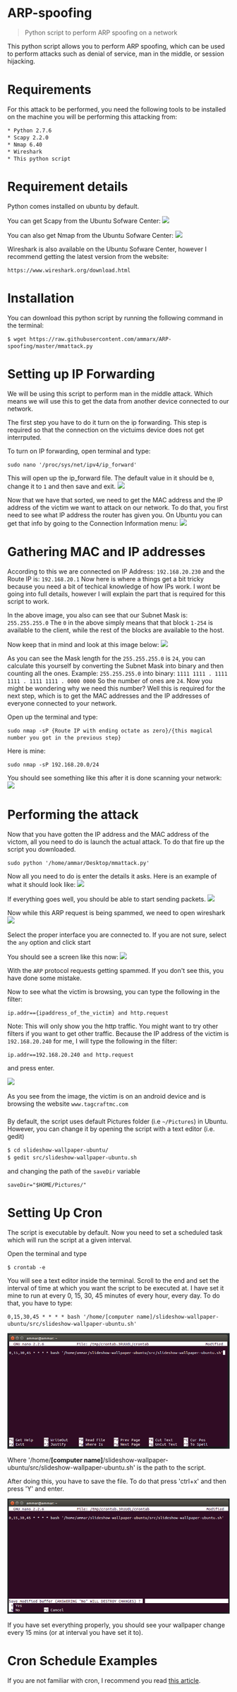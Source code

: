 # ARP-spoofing 

> Python script to perform ARP spoofing on a network

This python script allows you to perform ARP spoofing, which can be used to perform attacks such as denial of service, man in the middle, or session hijacking.

# Requirements

For this attack to be performed, you need the following tools to be installed on the machine you will be performing this attacking from:
```
* Python 2.7.6
* Scapy 2.2.0
* Nmap 6.40
* Wireshark
* This python script
```
 
# Requirement details

Python comes installed on ubuntu by default. 

You can get Scapy from the Ubuntu Sofware Center:
![](https://raw.githubusercontent.com/ammarx/ARP-spoofing/master/1.png)

You can also get Nmap from the Ubuntu Sofware Center:
![](https://raw.githubusercontent.com/ammarx/ARP-spoofing/master/2.png)

Wireshark is also available on the Ubuntu Sofware Center, however I recommend getting the latest version from the website:
```
https://www.wireshark.org/download.html
```

# Installation

You can download this python script by running the following command in the terminal:
```
$ wget https://raw.githubusercontent.com/ammarx/ARP-spoofing/master/mmattack.py
```

# Setting up IP Forwarding

We will be using this script to perform man in the middle attack. Which means we will use this to get the data from another device connected to our network.

The first step you have to do it turn on the ip forwarding. This step is required so that the connection on the victuims device does not get interrputed. 

To turn on IP forwarding, open terminal and type:
```
sudo nano '/proc/sys/net/ipv4/ip_forward'
```

This will open up the ip_forward file. The default value in it should be `0`, change it to `1` and then save and exit.
![](https://raw.githubusercontent.com/ammarx/ARP-spoofing/master/3.png)

Now that we have that sorted, we need to get the MAC address and the IP address of the victim we want to attack on our network. To do that, you first need to see what IP address the router has given you. On Ubuntu you can get that info by going to the Connection Information menu:
![](https://raw.githubusercontent.com/ammarx/ARP-spoofing/master/4.png)

# Gathering MAC and IP addresses

According to this we are connected on IP Address: `192.168.20.230` and the Route IP is: `192.168.20.1`
Now here is where a things get a bit tricky because you need a bit of techical knowledge of how IPs work. I wont be going into full details, however I will explain the part that is required for this script to work.

In the above image, you also can see that our Subnet Mask is: `255.255.255.0` 
The `0` in the above simply means that that block `1-254` is available to the client, while the rest of the blocks are available to the host.

Now keep that in mind and look at this image below:
![](https://raw.githubusercontent.com/ammarx/ARP-spoofing/master/subnetting_c.png)

As you can see the Mask length for the `255.255.255.0` is `24`, you can calculate this yourself by converting the Subnet Mask into binary and then counting all the ones. Example: `255.255.255.0` into binary: `1111 1111 . 1111 1111 . 1111 1111 . 0000 0000` So the number of ones are `24`. Now you might be wondering why we need this number? Well this is required for the next step, which is to get the MAC addresses and the IP addresses of everyone connected to your network.

Open up the terminal and type:

```
sudo nmap -sP {Route IP with ending octate as zero}/{this magical number you got in the previous step}
```

Here is mine:
```
sudo nmap -sP 192.168.20.0/24
```

You should see something like this after it is done scanning your network:
![](https://raw.githubusercontent.com/ammarx/ARP-spoofing/master/5.png)

# Performing the attack

Now that you have gotten the IP address and the MAC address of the victom, all you need to do is launch the actual attack. To do that fire up the script you downloaded.
```
sudo python '/home/ammar/Desktop/mmattack.py'
```

Now all you need to do is enter the details it asks. Here is an example of what it should look like:
![](https://raw.githubusercontent.com/ammarx/ARP-spoofing/master/6.png)

If everything goes well, you should be able to start sending packets.
![](https://raw.githubusercontent.com/ammarx/ARP-spoofing/master/7.png)

Now while this ARP request is being spammed, we need to open wireshark
![](https://raw.githubusercontent.com/ammarx/ARP-spoofing/master/8.png)

Select the proper interface you are connected to. If you are not sure, select the `any` option and click start 

You should see a screen like this now:
![](https://raw.githubusercontent.com/ammarx/ARP-spoofing/master/9.png)

With the `ARP` protocol requests getting spammed. If you don't see this, you have done some mistake. 

Now to see what the victim is browsing, you can type the following in the filter:
```
ip.addr=={ipaddress_of_the_victim} and http.request
```

Note: This will only show you the http traffic. You might want to try other filters if you want to get other traffic.
Because the IP address of the victim is `192.168.20.240` for me, I will type the following in the filter:
```
ip.addr==192.168.20.240 and http.request
```

and press enter.

![](https://raw.githubusercontent.com/ammarx/ARP-spoofing/master/10.png)

As you see from the image, the victim is on an android device and is browsing the website `www.tagcraftmc.com`

##### 
By default, the script uses default Pictures folder (i.e `~/Pictures`) in Ubuntu.
However, you can change it by opening the script with a text editor (i.e. gedit)

```bash
$ cd slideshow-wallpaper-ubuntu/
$ gedit src/slideshow-wallpaper-ubuntu.sh
```
and changing the path of the `saveDir` variable
```
saveDir="$HOME/Pictures/"
```
# Setting Up Cron
The script is executable by default. Now you need to set a scheduled task which will run the script at a given interval.

Open the terminal and type

```
$ crontab -e
```

You will see a text editor inside the terminal. Scroll to the end and set the interval of time at which you want the script to be executed at. I have set it mine to run at every 0, 15, 30, 45 minutes of every hour, every day. To do that, you have to type:

```
0,15,30,45 * * * * bash '/home/[computer name]/slideshow-wallpaper-ubuntu/src/slideshow-wallpaper-ubuntu.sh'
```

![](https://raw.githubusercontent.com/ammarx/slideshow-wallpaper-ubuntu/master/cron1.png)

Where '/home/**[computer name]**/slideshow-wallpaper-ubuntu/src/slideshow-wallpaper-ubuntu.sh' is the path to the script.

After doing this, you have to save the file. To do that press 'ctrl+x' and then press 'Y' and enter.

![](https://raw.githubusercontent.com/ammarx/slideshow-wallpaper-ubuntu/master/cron2.png)

If you have set everything properly, you should see your wallpaper change every 15 mins (or at interval you have set it to).

# Cron Schedule Examples
If you are not familiar with cron, I recommend you read [this article](http://tecadmin.net/crontab-in-linux-with-20-examples-of-cron-schedule/).

